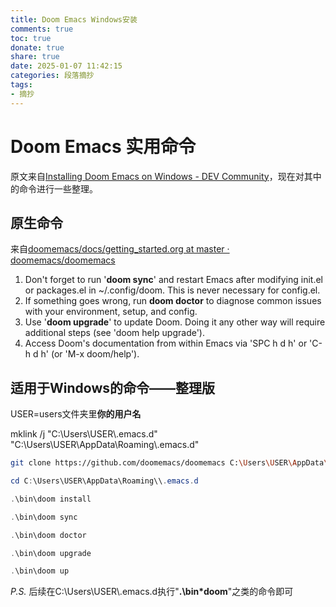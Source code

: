 ```yaml
---
title: Doom Emacs Windows安装
comments: true
toc: true
donate: true
share: true
date: 2025-01-07 11:42:15
categories: 段落摘抄
tags:
- 摘抄
---
```

# Doom Emacs 实用命令

原文来自[Installing Doom Emacs on Windows - DEV Community](https://dev.to/scarktt/installing-doom-emacs-on-windows-23ja)，现在对其中的命令进行一些整理。

## 原生命令

来自[doomemacs/docs/getting_started.org at master · doomemacs/doomemacs](https://github.com/doomemacs/doomemacs/blob/master/docs/getting_started.org#the-bindoom-utility)

1. Don't forget to run '**doom sync**' and restart Emacs after modifying init.el or
   packages.el in ~/.config/doom. This is never necessary for config.el.
2. If something goes wrong, run **doom doctor** to diagnose common issues with
   your environment, setup, and config.
3. Use '**doom upgrade**' to update Doom. Doing it any other way will require
   additional steps (see 'doom help upgrade').
4. Access Doom's documentation from within Emacs via 'SPC h d h' or 'C-h d h'
   (or 'M-x doom/help').

## 适用于Windows的命令——整理版

USER=users文件夹里**你的用户名**

mklink /j "C:\Users\USER\\.emacs.d" "C:\Users\USER\AppData\Roaming\\.emacs.d"

```bash
git clone https://github.com/doomemacs/doomemacs C:\Users\USER\AppData\Roaming\\.emacs.d
```

```powershell
cd C:\Users\USER\AppData\Roaming\\.emacs.d

.\bin\doom install

.\bin\doom sync

.\bin\doom doctor

.\bin\doom upgrade

.\bin\doom up
```

*P.S.* 后续在C:\Users\USER\\.emacs.d执行"**.\bin\*doom**"之类的命令即可

